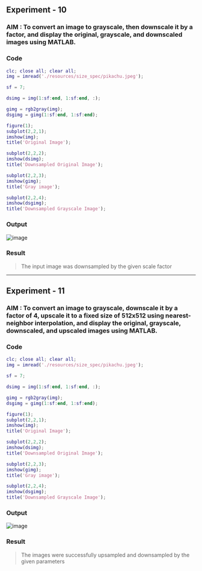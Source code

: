 ## Experiment - 10

### AIM : To convert an image to grayscale, then downscale it by a factor, and display the original, grayscale, and downscaled images using MATLAB.

### Code
```matlab
clc; close all; clear all;
img = imread('./resources/size_spec/pikachu.jpeg');

sf = 7;

dsimg = img(1:sf:end, 1:sf:end, :);

gimg = rgb2gray(img);
dsgimg = gimg(1:sf:end, 1:sf:end);

figure(1);
subplot(2,2,1);
imshow(img);
title('Original Image');

subplot(2,2,2);
imshow(dsimg);
title('Downsampled Original Image');

subplot(2,2,3);
imshow(gimg);
title('Gray image');

subplot(2,2,4);
imshow(dsgimg);
title('Downsampled Grayscale Image');
```

### Output
![image](https://github.com/user-attachments/assets/68c8a468-a7e0-4fb1-818f-0bd4b41cb55b)

### Result
> The input image was downsampled by the given scale factor

---

## Experiment - 11

### AIM : To convert an image to grayscale, downscale it by a factor of 4, upscale it to a fixed size of 512x512 using nearest-neighbor interpolation, and display the original, grayscale, downscaled, and upscaled images using MATLAB.

### Code 
```matlab
clc; close all; clear all;
img = imread('./resources/size_spec/pikachu.jpeg');

sf = 7;

dsimg = img(1:sf:end, 1:sf:end, :);

gimg = rgb2gray(img);
dsgimg = gimg(1:sf:end, 1:sf:end);

figure(1);
subplot(2,2,1);
imshow(img);
title('Original Image');

subplot(2,2,2);
imshow(dsimg);
title('Downsampled Original Image');

subplot(2,2,3);
imshow(gimg);
title('Gray image');

subplot(2,2,4);
imshow(dsgimg);
title('Downsampled Grayscale Image');
```

### Output
![image](https://github.com/user-attachments/assets/234e0c8d-ec9f-4bc1-96cc-f8380cf78bfe)


### Result
> The images were successfully upsampled and downsampled by the given parameters
